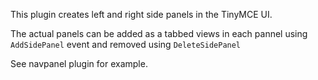 This plugin creates left and right side panels in the TinyMCE UI.

The actual panels can be added as a tabbed views in each pannel using ```AddSidePanel``` event and removed using ```DeleteSidePanel```

See navpanel plugin for example.
